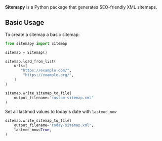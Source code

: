 **Sitemapy** is a Python package that generates SEO-friendly XML sitemaps.


## Basic Usage

To create a sitemap a basic sitemap:

```python
from sitemapy import Sitemap

sitemap = Sitemap()

sitemap.load_from_list(
    urls=[
       "https://example.com/",
        "https://example.org/", 
    ]
)

sitemap.write_sitemap_to_file(
    output_filename="custom-sitemap.xml"
)
```

Set all lastmod values to today's date with `lastmod_now`

```python
sitemap.write_sitemap_to_file(
    output_filename="today-sitemap.xml",
    lastmod_now=True,
)
